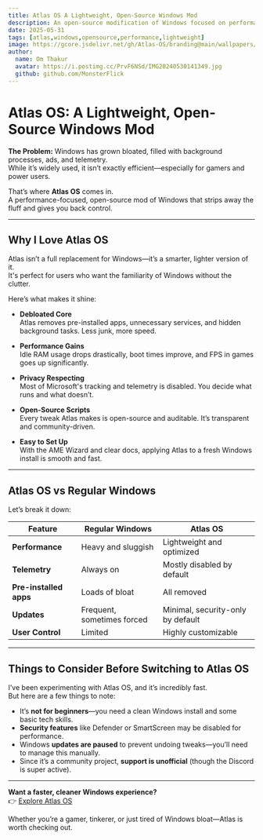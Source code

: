 ```yaml
---
title: Atlas OS A Lightweight, Open-Source Windows Mod
description: An open-source modification of Windows focused on performance, debloating, and user control.
date: 2025-05-31
tags: [atlas,windows,opensource,performance,lightweight]
image: https://gcore.jsdelivr.net/gh/Atlas-OS/branding@main/wallpapers/16_9/v0.4/v1/16_9-v0.4-v1.png
author:
  name: Om Thakur
  avatar: https://i.postimg.cc/PrvF6NSd/IMG20240530141349.jpg
  github: github.com/MonsterFlick
---
```


# Atlas OS: A Lightweight, Open-Source Windows Mod

**The Problem:** Windows has grown bloated, filled with background processes, ads, and telemetry.  
While it’s widely used, it isn’t exactly efficient—especially for gamers and power users.

That’s where **Atlas OS** comes in.  
A performance-focused, open-source mod of Windows that strips away the fluff and gives you back control.

---

## Why I Love Atlas OS

Atlas isn’t a full replacement for Windows—it’s a smarter, lighter version of it.  
It's perfect for users who want the familiarity of Windows without the clutter.

Here’s what makes it shine:

- **Debloated Core**  
  Atlas removes pre-installed apps, unnecessary services, and hidden background tasks. Less junk, more speed.

- **Performance Gains**  
  Idle RAM usage drops drastically, boot times improve, and FPS in games goes up significantly.

- **Privacy Respecting**  
  Most of Microsoft's tracking and telemetry is disabled. You decide what runs and what doesn’t.

- **Open-Source Scripts**  
  Every tweak Atlas makes is open-source and auditable. It’s transparent and community-driven.

- **Easy to Set Up**  
  With the AME Wizard and clear docs, applying Atlas to a fresh Windows install is smooth and fast.

---

## Atlas OS vs Regular Windows

Let’s break it down:

| Feature            | Regular Windows           | Atlas OS                         |
|--------------------|---------------------------|----------------------------------|
| **Performance**    | Heavy and sluggish        | Lightweight and optimized        |
| **Telemetry**      | Always on                 | Mostly disabled by default       |
| **Pre-installed apps** | Loads of bloat       | All removed                      |
| **Updates**        | Frequent, sometimes forced| Minimal, security-only by default|
| **User Control**   | Limited                   | Highly customizable              |

---

## Things to Consider Before Switching to Atlas OS

I’ve been experimenting with Atlas OS, and it’s incredibly fast.  
But here are a few things to note:

- It’s **not for beginners**—you need a clean Windows install and some basic tech skills.
- **Security features** like Defender or SmartScreen may be disabled for performance.
- Windows **updates are paused** to prevent undoing tweaks—you’ll need to manage this manually.
- Since it’s a community project, **support is unofficial** (though the Discord is super active).

---

**Want a faster, cleaner Windows experience?**  
👉 [Explore Atlas OS](https://atlasos.net/)

Whether you’re a gamer, tinkerer, or just tired of Windows bloat—Atlas is worth checking out.
